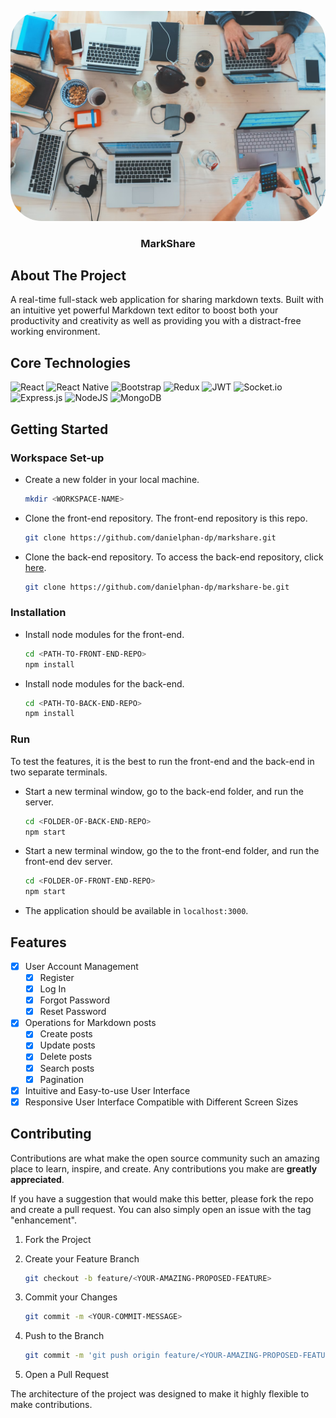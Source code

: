<p align='center'>
  <img src="./_resources/_images/tasks.png" style="border-radius:50px" alt="project-image" />
</p>
<h3 align="center">MarkShare</h3>

## About The Project

A real-time full-stack web application for sharing markdown texts.
Built with an intuitive yet powerful Markdown text editor to boost both your
productivity and creativity as well as providing you with a distract-free
working environment.

## Core Technologies

![React](https://img.shields.io/badge/react-%2320232a.svg?style=for-the-badge&logo=react&logoColor=%2361DAFB)
![React Native](https://img.shields.io/badge/react_native-%2320232a.svg?style=for-the-badge&logo=react&logoColor=%2361DAFB)
![Bootstrap](https://img.shields.io/badge/bootstrap-%23563D7C.svg?style=for-the-badge&logo=bootstrap&logoColor=white)
![Redux](https://img.shields.io/badge/redux-%23593d88.svg?style=for-the-badge&logo=redux&logoColor=white)
![JWT](https://img.shields.io/badge/JWT-black?style=for-the-badge&logo=JSON%20web%20tokens)
![Socket.io](https://img.shields.io/badge/Socket.io-black?style=for-the-badge&logo=socket.io&badgeColor=010101)
![Express.js](https://img.shields.io/badge/express.js-%23404d59.svg?style=for-the-badge&logo=express&logoColor=%2361DAFB)
![NodeJS](https://img.shields.io/badge/node.js-6DA55F?style=for-the-badge&logo=node.js&logoColor=white)
![MongoDB](https://img.shields.io/badge/MongoDB-%234ea94b.svg?style=for-the-badge&logo=mongodb&logoColor=white)

## Getting Started

### Workspace Set-up

- Create a new folder in your local machine.

  ```sh
  mkdir <WORKSPACE-NAME>
  ```

- Clone the front-end repository. The front-end repository is this repo.

  ```sh
  git clone https://github.com/danielphan-dp/markshare.git
  ```

- Clone the back-end repository. To access the back-end repository, click [here](https://github.com/danielphan-dp/messanging-platform-server).

  ```sh
  git clone https://github.com/danielphan-dp/markshare-be.git
  ```

### Installation

- Install node modules for the front-end.

  ```sh
  cd <PATH-TO-FRONT-END-REPO>
  npm install
  ```

- Install node modules for the back-end.

  ```sh
  cd <PATH-TO-BACK-END-REPO>
  npm install
  ```

### Run

To test the features, it is the best to run the front-end and the back-end in two separate terminals.

- Start a new terminal window, go to the back-end folder, and run the server.

  ```sh
  cd <FOLDER-OF-BACK-END-REPO>
  npm start
  ```

- Start a new terminal window, go the to the front-end folder, and run the front-end dev server.

  ```sh
  cd <FOLDER-OF-FRONT-END-REPO>
  npm start
  ```

- The application should be available in `localhost:3000`.


## Features

<!-- - [x] Auto-matic Real-time Features without User Refreshing the Browser
- [x] Real-time Private Text Messaging System
- [x] Real-time Updates
- [x] Friends Systems -->

- [x] User Account Management
  - [x] Register
  - [x] Log In
  - [x] Forgot Password
  - [x] Reset Password
- [x] Operations for Markdown posts
  - [x] Create posts
  - [x] Update posts
  - [x] Delete posts
  - [x] Search posts
  - [x] Pagination
- [x] Intuitive and Easy-to-use User Interface
- [x] Responsive User Interface Compatible with Different Screen Sizes

## Contributing

Contributions are what make the open source community such an amazing place to learn, inspire, and create. Any contributions you make are **greatly appreciated**.

If you have a suggestion that would make this better, please fork the repo and create a pull request. You can also simply open an issue with the tag "enhancement".

1. Fork the Project

2. Create your Feature Branch

   ```sh
   git checkout -b feature/<YOUR-AMAZING-PROPOSED-FEATURE>
   ```

3. Commit your Changes

   ```sh
   git commit -m <YOUR-COMMIT-MESSAGE>
   ```

4. Push to the Branch

   ```sh
   git commit -m 'git push origin feature/<YOUR-AMAZING-PROPOSED-FEATURE>'
   ```

5. Open a Pull Request

The architecture of the project was designed to make it highly flexible to make contributions.

